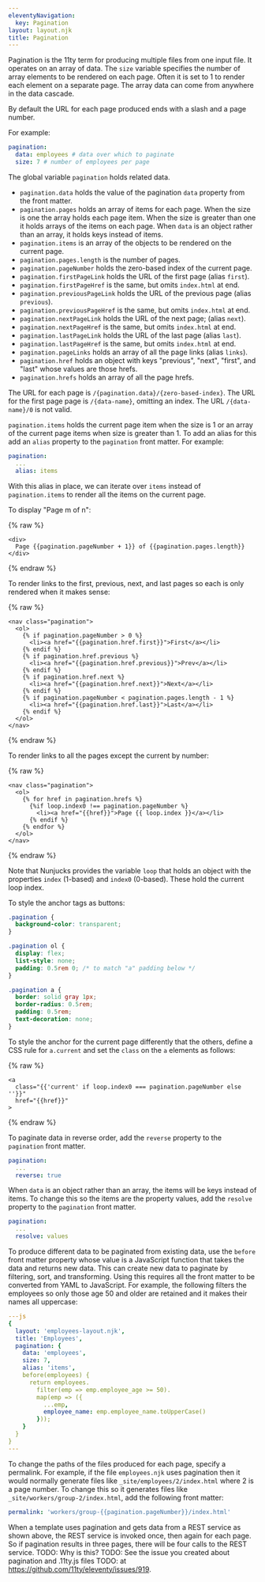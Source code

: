 ```yaml
---
eleventyNavigation:
  key: Pagination
layout: layout.njk
title: Pagination
---
```


Pagination is the 11ty term for producing multiple files from one input file.
It operates on an array of data.
The `size` variable specifies the number of
array elements to be rendered on each page.
Often it is set to 1 to render each element on a separate page.
The array data can come from anywhere in the data cascade.

By default the URL for each page produced ends with a slash and a page number.

For example:

```yaml
pagination:
  data: employees # data over which to paginate
  size: 7 # number of employees per page
```

The global variable `pagination` holds related data.

- `pagination.data` holds the value of the
  pagination `data` property from the front matter.
- `pagination.pages` holds an array of items for each page.
  When the size is one the array holds each page item.
  When the size is greater than one it holds arrays of the items on each page.
  When `data` is an object rather than an array, it holds keys instead of items.
- `pagination.items` is an array of the objects
  to be rendered on the current page.
- `pagination.pages.length` is the number of pages.
- `pagination.pageNumber` holds the zero-based index of the current page.
- `pagination.firstPageLink` holds the URL of the first page (alias `first`).
- `pagination.firstPageHref` is the same, but omits `index.html` at end.
- `pagination.previousPageLink` holds the URL of the previous page (alias `previous`).
- `pagination.previousPageHref` is the same, but omits `index.html` at end.
- `pagination.nextPageLink` holds the URL of the next page; (alias `next`).
- `pagination.nextPageHref` is the same, but omits `index.html` at end.
- `pagination.lastPageLink` holds the URL of the last page (alias `last`).
- `pagination.lastPageHref` is the same, but omits `index.html` at end.
- `pagination.pageLinks` holds an array of all the page links (alias `links`).
- `pagination.href` holds an object with keys
  "previous", "next", "first", and "last" whose values are those hrefs.
- `pagination.hrefs` holds an array of all the page hrefs.

The URL for each page is `/{pagination.data}/{zero-based-index}`.
The URL for the first page page is `/{data-name}`, omitting an index.
The URL `/{data-name}/0` is not valid.

`pagination.items` holds the current page item when the size is 1
or an array of the current page items when size is greater than 1.
To add an alias for this add an `alias` property
to the `pagination` front matter.
For example:

```yaml
pagination:
  ...
  alias: items
```

With this alias in place, we can iterate over `items`
instead of `pagination.items` to render all the items on the current page.

To display "Page m of n":

{% raw %}

```liquid
<div>
  Page {{pagination.pageNumber + 1}} of {{pagination.pages.length}}
</div>
```

{% endraw %}

To render links to the first, previous, next, and last pages
so each is only rendered when it makes sense:

{% raw %}

```liquid
<nav class="pagination">
  <ol>
    {% if pagination.pageNumber > 0 %}
      <li><a href="{{pagination.href.first}}">First</a></li>
    {% endif %}
    {% if pagination.href.previous %}
      <li><a href="{{pagination.href.previous}}">Prev</a></li>
    {% endif %}
    {% if pagination.href.next %}
      <li><a href="{{pagination.href.next}}">Next</a></li>
    {% endif %}
    {% if pagination.pageNumber < pagination.pages.length - 1 %}
      <li><a href="{{pagination.href.last}}">Last</a></li>
    {% endif %}
  </ol>
</nav>
```

{% endraw %}

To render links to all the pages except the current by number:

{% raw %}

```liquid
<nav class="pagination">
  <ol>
    {% for href in pagination.hrefs %}
      {%if loop.index0 !== pagination.pageNumber %}
        <li><a href="{{href}}">Page {{ loop.index }}</a></li>
      {% endif %}
    {% endfor %}
  </ol>
</nav>
```

{% endraw %}

Note that Nunjucks provides the variable `loop` that holds
an object with the properties `index` (1-based) and `index0` (0-based).
These hold the current loop index.

To style the anchor tags as buttons:

```css
.pagination {
  background-color: transparent;
}

.pagination ol {
  display: flex;
  list-style: none;
  padding: 0.5rem 0; /* to match "a" padding below */
}

.pagination a {
  border: solid gray 1px;
  border-radius: 0.5rem;
  padding: 0.5rem;
  text-decoration: none;
}
```

To style the anchor for the current page differently that the others,
define a CSS rule for `a.current` and
set the `class` on the `a` elements as follows:

{% raw %}

```liquid
<a
  class="{{'current' if loop.index0 === pagination.pageNumber else ''}}"
  href="{{href}}"
>
```

{% endraw %}

To paginate data in reverse order,
add the `reverse` property to the `pagination` front matter.

```yaml
pagination:
  ...
  reverse: true
```

When `data` is an object rather than an array,
the items will be keys instead of items.
To change this so the items are the property values,
add the `resolve` property to the `pagination` front matter.

```yaml
pagination:
  ...
  resolve: values
```

To produce different data to be paginated from existing data,
use the `before` front matter property whose value is
a JavaScript function that takes the data and returns new data.
This can create new data to paginate by filtering, sort, and transforming.
Using this requires all the front matter
to be converted from YAML to JavaScript.
For example, the following filters the employees
so only those age 50 and older are retained
and it makes their names all uppercase:

```yaml
---js
{
  layout: 'employees-layout.njk',
  title: 'Employees',
  pagination: {
    data: 'employees',
    size: 7,
    alias: 'items',
    before(employees) {
      return employees.
        filter(emp => emp.employee_age >= 50).
        map(emp => ({
          ...emp,
          employee_name: emp.employee_name.toUpperCase()
        }));
    }
  }
}
---
```

To change the paths of the files produced for each page, specify a permalink.
For example, if the file `employees.njk` uses pagination then
it would normally generate files like `_site/employees/2/index.html`
where 2 is a page number.
To change this so it generates files like
`_site/workers/group-2/index.html`, add the following front matter:

```yaml
permalink: 'workers/group-{{pagination.pageNumber}}/index.html'
```

When a template uses pagination and gets data from a REST service
as shown above, the REST service is invoked once,
then again for each page.
So if pagination results in three pages,
there will be four calls to the REST service.
TODO: Why is this?
TODO: See the issue you created about pagination and .11ty.js files
TODO: at https://github.com/11ty/eleventy/issues/919.
